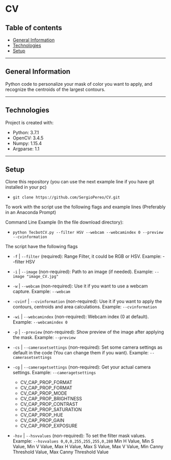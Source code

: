 # CV

## Table of contents

* [General Information](#general-information)
* [Technologies](#technologies)
* [Setup](#setup)

---

## General Information
Python code to personalize your mask of color you want to apply, and recognize the centroids of the largest contours.

---

## Technologies
Project is created with:
* Python: 3.7.1
* OpenCV: 3.4.5
* Numpy: 1.15.4
* Argparse: 1.1

---

## Setup
Clone this repository (you can use the next example line if you have git installed in your pc)
* `git clone https://github.com/SergioPereo/CV.git`

To work with the script use the following flags and example lines (Preferably in an Anaconda Prompt)

Command Line Example (In the file download directory):
* `python TecbotCV.py --filter HSV --webcam --webcamindex 0 --preview --cvinformation`

The script have the following flags
* `-f` | `--filter` (required):
  Range Filter, it could be RGB or HSV. Example: --filter HSV

* `-i` | `--image` (non-required):
  Path to an image (if needed).
  Example: `--image "image_CV.jpg"`

* `-w` | `--webcam` (non-required):
  Use it if you want to use a webcam capture.
  Example: `--webcam`

* `-cvinf` | `--cvinformation` (non-required):
  Use it if you want to apply the contours, centroids and area calculations.
  Example: `--cvinformation`

* `-wi` | `--webcamindex` (non-required):
  Webcam index (0 at default).
  Example: `--webcamindex 0`

* `-p` | `--preview` (non-required):
  Show preview of the image after applying the mask.
  Example: `--preview`

* `-cs` | `--camerasetsettings` (non-required):
  Set some camera settings as default in the code (You can change them if you want).
  Example: `--camerasetsettings`

* `-cg` | `--cameragetsettings` (non-required):
  Get your actual camera settings.
  Example: `--cameragetsettings`
  * CV_CAP_PROP_FORMAT
  * CV_CAP_PROP_FORMAT
  * CV_CAP_PROP_MODE
  * CV_CAP_PROP_BRIGHTNESS
  * CV_CAP_PROP_CONTRAST
  * CV_CAP_PROP_SATURATION
  * CV_CAP_PROP_HUE
  * CV_CAP_PROP_GAIN
  * CV_CAP_PROP_EXPOSURE

* `-hsv` | `--hsvvalues` (non-required):
  To set the filter mask values. Example:
  `--hsvvalues 0,0,0,255,255,255,0,280`
  Min H Value, Min S Value, Min V Value, Max H Value, Max S Value, Max V Value, Min Canny Threshold Value, Max Canny Threshold Value
